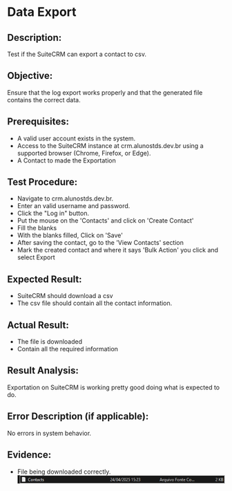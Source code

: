 # Data Export
## Description: 
Test if the SuiteCRM can export a contact to csv.

## Objective: 
Ensure that the log export works properly and that the generated file contains the correct data.

## Prerequisites:
* A valid user account exists in the system.
* Access to the SuiteCRM instance at crm.alunostds.dev.br using a supported browser (Chrome, Firefox, or Edge).
* A Contact to made the Exportation

## Test Procedure:
* Navigate to crm.alunostds.dev.br.
* Enter an valid username and password.
* Click the "Log in" button.
* Put the mouse on the 'Contacts' and click on 'Create Contact'
* Fill the blanks
* With the blanks filled, Click on 'Save'
* After saving the contact, go to the 'View Contacts' section
* Mark the created contact and where it says 'Bulk Action' you click and select Export

## Expected Result:
* SuiteCRM should download a csv
* The csv file should contain all the contact information.

## Actual Result:
* The file is downloaded
* Contain all the required information

## Result Analysis:
Exportation on SuiteCRM is working pretty good doing what is expected to do.

## Error Description (if applicable):
No errors in system behavior.

## Evidence:
* File being downloaded correctly.  
![csvFile](/images/testCase08/csvFile.png)